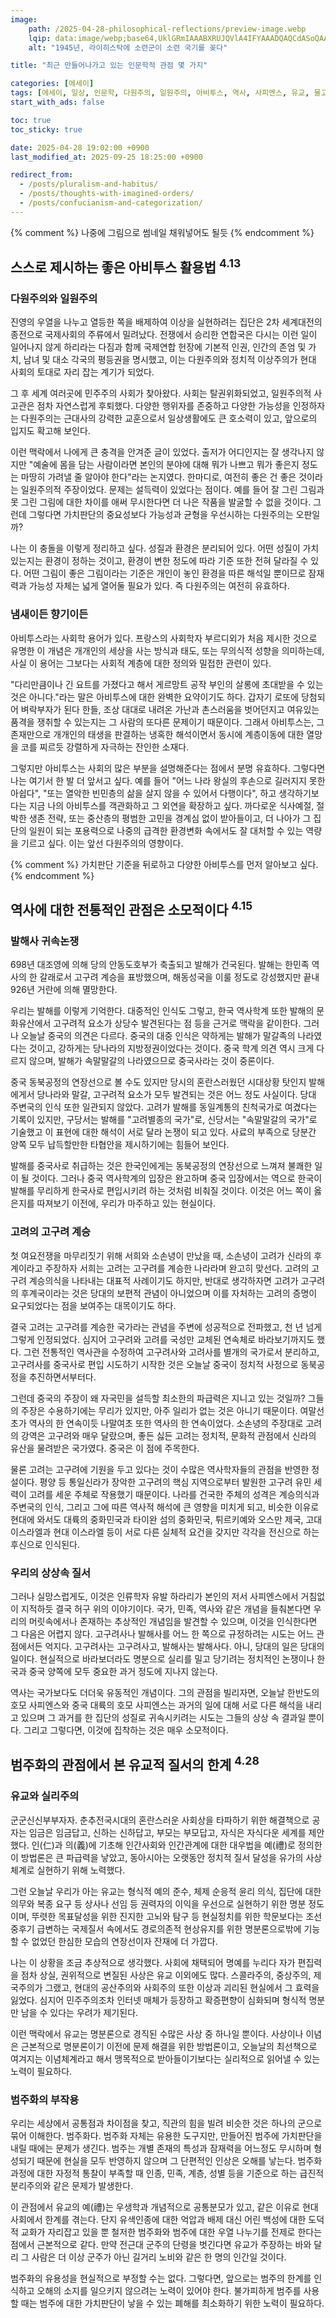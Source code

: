 ```yaml
---
image:
    path: /2025-04-28-philosophical-reflections/preview-image.webp
    lqip: data:image/webp;base64,UklGRmIAAABXRUJQVlA4IFYAAADQAQCdASoQAAgAAUAmJaQAAjdfuqGhAAD+9kw9E5ZdKwj7jZoTetsvOziCBXfP1QSGBrls/o2oPhnebuNNTWp8D4b8o864igRK5e0uPcSxWnRiUwAAAA==
    alt: "1945년, 라이히스탁에 소련군이 소련 국기를 꽂다"

title: "최근 만들어나가고 있는 인문학적 관점 몇 가지"

categories: [에세이]
tags: [에세이, 일상, 인문학, 다원주의, 일원주의, 아비투스, 역사, 사피엔스, 유교, 물고기는 존재하지 않는다]
start_with_ads: false

toc: true
toc_sticky: true

date: 2025-04-28 19:02:00 +0900
last_modified_at: 2025-09-25 18:25:00 +0900

redirect_from:
  - /posts/pluralism-and-habitus/
  - /posts/thoughts-with-imagined-orders/
  - /posts/confucianism-and-categorization/
---
```


{% comment %}
나중에 그림으로 썸네일 채워넣어도 될듯
{% endcomment %}

## **스스로 제시하는 좋은 아비투스 활용법 <sup>4.13</sup>**

### **다원주의와 일원주의**

진영의 우열을 나누고 열등한 쪽을 배제하여 이상을 실현하려는 집단은 2차 세계대전의 종전으로 국제사회의 주류에서 밀려났다. 전쟁에서 승리한 연합국은 다시는 이런 일이 일어나지 않게 하리라는 다짐과 함께 국제연합 헌장에 기본적 인권, 인간의 존엄 및 가치, 남녀 및 대소 각국의 평등권을 명시했고, 이는 다원주의와 정치적 이상주의가 현대 사회의 토대로 자리 잡는 계기가 되었다.

그 후 세계 여러곳에 민주주의 사회가 찾아왔다. 사회는 탈권위화되었고, 일원주의적 사고관은 점차 자연스럽게 후퇴했다. 다양한 행위자를 존중하고 다양한 가능성을 인정하자는 다원주의는 근대사의 강력한 교훈으로서 일상생활에도 큰 호소력이 있고, 앞으로의 입지도 확고해 보인다.

이런 맥락에서 나에게 큰 충격을 안겨준 글이 있었다. 출저가 어디인지는 잘 생각나지 않지만 "예술에 몸을 담는 사람이라면 본인의 분야에 대해 뭐가 나쁘고 뭐가 좋은지 정도는 마땅히 가려낼 줄 알아야 한다"라는 논지였다. 한마디로, 여전히 좋은 건 좋은 것이라는 일원주의적 주장이었다. 문제는 설득력이 있었다는 점이다. 예를 들어 잘 그린 그림과 못 그린 그림에 대한 차이를 애써 무시한다면 더 나은 작품을 발굴할 수 없을 것이다. 그런데 그렇다면 가치판단의 중요성보다 가능성과 균형을 우선시하는 다원주의는 오판일까?

나는 이 충돌을 이렇게 정리하고 싶다. 성질과 환경은 분리되어 있다. 어떤 성질이 가치있는지는 환경이 정하는 것이고, 환경이 변한 정도에 따라 기준 또한 전혀 달라질 수 있다. 어떤 그림이 좋은 그림이라는 기준은 개인이 놓인 환경을 따른 해석일 뿐이므로 잠재력과 가능성 자체는 넓게 열어둘 필요가 있다. 즉 다원주의는 여전히 유효하다.

### **냄새이든 향기이든**

아비투스라는 사회학 용어가 있다. 프랑스의 사회학자 부르디외가 처음 제시한 것으로 유명한 이 개념은 개개인의 세상을 사는 방식과 태도, 또는 무의식적 성향을 의미하는데, 사실 이 용어는 그보다는 사회적 계층에 대한 정의와 밀접한 관련이 있다.

"다리만큼이나 긴 요트를 가졌다고 해서 게르망트 공작 부인의 살롱에 초대받을 수 있는 것은 아니다."라는 말은 아비투스에 대한 완벽한 요약이기도 하다. 갑자기 로또에 당첨되어 벼락부자가 된다 한들, 조상 대대로 내려온 가난과 촌스러움을 벗어던지고 여유있는 품격을 쟁취할 수 있는지는 그 사람의 또다른 문제이기 때문이다. 그래서 아비투스는, 그 존재만으로 개개인의 태생을 판결하는 냉혹한 해석이면서 동시에 계층이동에 대한 열망을 코를 찌르듯 강렬하게 자극하는 잔인한 소재다.

그렇지만 아비투스는 사회의 많은 부분을 설명해준다는 점에서 분명 유효하다. 그렇다면 나는 여기서 한 발 더 앞서고 싶다. 예를 들어 "어느 나라 왕실의 후손으로 길러지지 못한 아쉽다", "또는 열악한 빈민층의 삶을 살지 않을 수 있어서 다행이다", 하고 생각하기보다는 지금 나의 아비투스를 객관화하고 그 외연을 확장하고 싶다. 까다로운 식사예절, 절박한 생존 전략, 또는 중산층의 평범한 고민을 경계심 없이 받아들이고, 더 나아가 그 집단의 일원이 되는 포용력으로 나중의 급격한 환경변화 속에서도 잘 대처할 수 있는 역량을 기르고 싶다. 이는 앞선 다원주의의 영향이다.

{% comment %}
가치판단 기준을 뒤로하고 다양한 아비투스를 먼저 알아보고 싶다.
{% endcomment %}

## **역사에 대한 전통적인 관점은 소모적이다 <sup>4.15</sup>**

### **발해사 귀속논쟁**

698년 대조영에 의해 당의 안동도호부가 축출되고 발해가 건국된다. 발해는 한민족 역사의 한 갈래로서 고구려 계승을 표방했으며, 해동성국을 이룰 정도로 강성했지만 끝내 926년 거란에 의해 멸망한다.

우리는 발해를 이렇게 기억한다. 대중적인 인식도 그렇고, 한국 역사학계 또한 발해의 문화유산에서 고구려적 요소가 상당수 발견된다는 점 등을 근거로 맥락을 같이한다. 그러나 오늘날 중국의 의견은 다르다. 중국의 대중 인식은 약하게는 발해가 말갈족의 나라였다는 것이고, 강하게는 당나라의 지방정권이었다는 것이다. 중국 학계 의견 역시 크게 다르지 않으며, 발해가 속말말갈의 나라였으므로 중국사라는 것이 중론이다.

중국 동북공정의 연장선으로 볼 수도 있지만 당시의 혼란스러웠던 시대상황 탓인지 발해에게서 당나라와 말갈, 고구려적 요소가 모두 발견되는 것은 어느 정도 사실이다. 당대 주변국의 인식 또한 일관되지 않았다. 고려가 발해를 동일계통의 친척국가로 여겼다는 기록이 있지만, 구당서는 발해를 "고려별종의 국가"로, 신당서는 "속말말갈의 국가"로 기술했고 이 표현에 대한 해석이 서로 달라 논쟁이 되고 있다. 사료의 부족으로 당분간 양쪽 모두 납득할만한 타협안을 제시하기에는 힘들어 보인다.

발해를 중국사로 취급하는 것은 한국인에게는 동북공정의 연장선으로 느껴져 불쾌한 일이 될 것이다. 그러나 중국 역사학계의 입장은 완고하며 중국 입장에서는 역으로 한국이 발해를 무리하게 한국사로 편입시키려 하는 것처럼 비춰질 것이다. 이것은 어느 쪽이 옳은지를 따져보기 이전에, 우리가 마주하고 있는 현실이다.

### **고려의 고구려 계승**

첫 여요전쟁을 마무리짓기 위해 서희와 소손녕이 만났을 때, 소손녕이 고려가 신라의 후계이라고 주장하자 서희는 고려는 고구려를 계승한 나라라며 완고히 맞선다. 고려의 고구려 계승의식을 나타내는 대표적 사례이기도 하지만, 반대로 생각하자면 고려가 고구려의 후계국이라는 것은 당대의 보편적 관념이 아니었으며 이를 자처하는 고려의 증명이 요구되었다는 점을 보여주는 대목이기도 하다.

결국 고려는 고구려를 계승한 국가라는 관념을 주변에 성공적으로 전파했고, 천 년 넘게 그렇게 인정되었다. 심지어 고구려와 고려를 국성만 교체된 연속체로 바라보기까지도 했다. 그런 전통적인 역사관을 수정하여 고구려사와 고려사를 별개의 국가로서 분리하고, 고구려사를 중국사로 편입 시도하기 시작한 것은 오늘날 중국이 정치적 사정으로 동북공정을 추진하면서부터다.

그런데 중국의 주장이 왜 자국민을 설득할 최소한의 파급력은 지니고 있는 것일까? 그들의 주장은 수용하기에는 무리가 있지만, 아주 일리가 없는 것은 아니기 때문이다. 여말선초가 역사의 한 연속이듯 나말여초 또한 역사의 한 연속이었다. 소손녕의 주장대로 고려의 강역은 고구려와 매우 달랐으며, 좋든 싫든 고려는 정치적, 문화적 관점에서 신라의 유산을 물려받은 국가였다. 중국은 이 점에 주목한다.

물론 고려는 고구려에 기원을 두고 있다는 것이 수많은 역사학자들의 관점을 반영한 정설이다. 평양 등 통일신라가 장악한 고구려의 핵심 지역으로부터 발원한 고구려 유민 세력이 고려를 세운 주체로 작용했기 때문이다. 나라를 건국한 주체의 성격은 계승의식과 주변국의 인식, 그리고 그에 따른 역사적 해석에 큰 영향을 미치게 되고, 비슷한 이유로 현대에 와서도 대륙의 중화민국과 타이완 섬의 중화민국, 튀르키예와 오스만 제국, 고대 이스라엘과 현대 이스라엘 등이 서로 다른 실체적 요건을 갖지만 각각을 전신으로 하는 후신으로 인식된다.

### **우리의 상상속 질서**

그러나 실망스럽게도, 이것은 인류학자 유발 하라리가 본인의 저서 사피엔스에서 거침없이 지적하듯 결국 허구 위의 이야기이다. 국가, 민족, 역사와 같은 개념을 들춰본다면 우리의 머릿속에서나 존재하는 추상적인 개념임을 발견할 수 있으며, 이것을 인식한다면 그 다음은 어렵지 않다. 고구려사나 발해사를 어느 한 쪽으로 규정하려는 시도는 어느 관점에서든 억지다. 고구려사는 고구려사고, 발해사는 발해사다. 아니, 당대의 일은 당대의 일이다. 현실적으로 바라보더라도 명분으로 실리를 밀고 당기려는 정치적인 논쟁이나 한국과 중국 양쪽에 모두 중요한 과거 정도에 지나지 않는다.

역사는 국가보다도 더더욱 유동적인 개념이다. 그의 관점을 빌리자면, 오늘날 한반도의 호모 사피엔스와 중국 대륙의 호모 사피엔스는 과거의 일에 대해 서로 다른 해석을 내리고 있으며 그 과거를 한 집단의 성질로 귀속시키려는 시도는 그들의 상상 속 결과일 뿐이다. 그리고 그렇다면, 이것에 집착하는 것은 매우 소모적이다.

## **범주화의 관점에서 본 유교적 질서의 한계 <sup>4.28</sup>**

### **유교와 실리주의**

군군신신부부자자. 춘추전국시대의 혼란스러운 사회상을 타파하기 위한 해결책으로 공자는 임금은 임금답고, 신하는 신하답고, 부모는 부모답고, 자식은 자식다운 세계를 제안했다. 인(仁)과 의(義)에 기초해 인간사회와 인간관계에 대한 대우법을 예(禮)로 정의한 이 방법론은 큰 파급력을 낳았고, 동아시아는 오랫동안 정치적 질서 달성을 유가의 사상체계로 실현하기 위해 노력했다.

그런 오늘날 우리가 아는 유교는 형식적 예의 준수, 체제 순응적 윤리 의식, 집단에 대한 의무와 복종 요구 등 상사나 선임 등 권력자의 이익을 우선으로 실현하기 위한 명분 정도이며, 뚜렷한 목표달성을 위한 진지한 고뇌와 탐구 등 현실정치를 위한 학문보다는 조선 중후기 급변하는 국제질서 속에서도 경로의존적 현상유지를 위한 명분론으로밖에 기능할 수 없었던 한심한 모습의 연장선이자 잔재에 더 가깝다.

나는 이 상황을 조금 추상적으로 생각했다. 사회에 채택되어 명예를 누리다 자가 편집력을 점차 상실, 권위적으로 변질된 사상은 유교 이외에도 많다. 스콜라주의, 중상주의, 제국주의가 그랬고, 현대의 공산주의와 사회주의 또한 이상과 괴리된 현실에서 그 효력을 잃었다. 심지어 민주주의조차 인터넷 매체가 등장하고 확증편향이 심화되며 형식적 명분만 남을 수 있다는 우려가 제기된다.

이런 맥락에서 유교는 명분론으로 경직된 수많은 사상 중 하나일 뿐이다. 사상이나 이념은 근본적으로 명분론이기 이전에 문제 해결을 위한 방법론이고, 오늘날의 최선책으로 여겨지는 이념체계라고 해서 맹목적으로 받아들이기보다는 실리적으로 읽어낼 수 있는 노력이 필요하다.

### **범주화의 부작용**

우리는 세상에서 공통점과 차이점을 찾고, 직관의 힘을 빌려 비슷한 것은 하나의 군으로 묶어 이해한다. 범주화다. 범주화 자체는 유용한 도구지만, 만들어진 범주에 가치판단을 내릴 때에는 문제가 생긴다. 범주는 개별 존재의 특성과 잠재력을 어느정도 무시하며 형성되기 때문에 현실을 모두 반영하지 않으며 그 단편적인 인상은 오해를 낳는다. 범주화 과정에 대한 자정적 통찰이 부족할 때 인종, 민족, 계층, 성별 등을 기준으로 하는 급진적 분리주의와 같은 문제가 발생한다.

이 관점에서 유교의 예(禮)는 우생학과 개념적으로 공통분모가 있고, 같은 이유로 현대 사회에서 한계를 겪는다. 단지 유색인종에 대한 억압과 배제 대신 어린 백성에 대한 도덕적 교화가 자리잡고 있을 뿐 철저한 범주화와 범주에 대한 우열 나누기를 전제로 한다는 점에서 근본적으로 같다. 만약 전근대 군주의 단령을 벗긴다면 유교가 주장하는 바와 달리 그 사람은 더 이상 군주가 아닌 길거리 노비와 같은 한 명의 인간일 것이다.

범주화의 유용성을 현실적으로 부정할 수는 없다. 그렇다면, 앞으로는 범주의 한계를 인식하고 오해의 소지를 일으키지 않으려는 노력이 있어야 한다. 불가피하게 범주를 사용할 때는 범주에 대한 가치판단이 낳을 수 있는 폐해를 최소화하기 위한 노력이 필요하다.